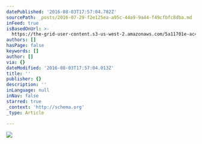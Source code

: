 ```yaml
---
datePublished: '2016-08-03T17:57:04.782Z'
sourcePath: _posts/2016-07-29-f2e125ea-a95c-44a9-9a44-f49cfbfc8dba.md
inFeed: true
isBasedOnUrl: >-
  https://the-grid-user-content.s3-us-west-2.amazonaws.com/5a11701e-ac4f-4454-b350-15a017d7af66.jpg
authors: []
hasPage: false
keywords: []
author: []
via: {}
dateModified: '2016-08-03T17:57:04.013Z'
title: ''
publisher: {}
description: ''
inLanguage: null
inNav: false
starred: true
_context: 'http://schema.org'
_type: Article

---
```

![](https://the-grid-user-content.s3-us-west-2.amazonaws.com/85042181-8f52-4d59-b513-032719b0749b.jpg)